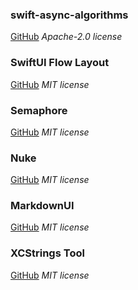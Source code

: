 ### swift-async-algorithms
[GitHub](https://github.com/apple/swift-async-algorithms)
*Apache-2.0 license*

### SwiftUI Flow Layout
[GitHub](https://github.com/tevelee/SwiftUI-Flow)
*MIT license*

### Semaphore
[GitHub](https://github.com/groue/Semaphore)
*MIT license*

### Nuke
[GitHub](https://github.com/kean/Nuke)
*MIT license*

### MarkdownUI
[GitHub](https://github.com/gonzalezreal/swift-markdown-ui)
*MIT license*

### XCStrings Tool
[GitHub](https://github.com/liamnichols/xcstrings-tool)
*MIT license*
